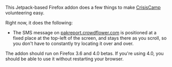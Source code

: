 This Jetpack-based Firefox addon does a few things to make
[CrisisCamp][] volunteering easy.

Right now, it does the following:

  * The SMS message on [pakreport.crowdflower.com][] is positioned at
    a fixed place at the top-left of the screen, and stays there as
    you scroll, so you don't have to constantly try locating it over
    and over.

The addon should run on Firefox 3.6 and 4.0 betas. If you're using
4.0, you should be able to use it without restarting your browser.

  [CrisisCamp]: http://crisiscommons.org/
  [pakreport.crowdflower.com]: http://pakreport.crowdflower.com
